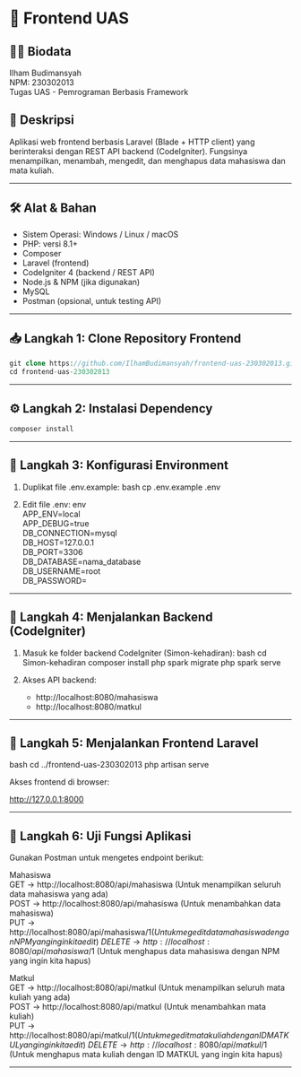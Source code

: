 # 📘 Frontend UAS

## 👨‍💻 Biodata

Ilham Budimansyah  
NPM: 230302013  
Tugas UAS - Pemrograman Berbasis Framework  

## 🎯 Deskripsi  
Aplikasi web frontend berbasis Laravel (Blade + HTTP client) yang berinteraksi dengan REST API backend (CodeIgniter). Fungsinya menampilkan, menambah, mengedit, dan menghapus data mahasiswa dan mata kuliah.

---

## 🛠 Alat & Bahan

- Sistem Operasi: Windows / Linux / macOS  
- PHP: versi 8.1+  
- Composer  
- Laravel (frontend)  
- CodeIgniter 4 (backend / REST API)  
- Node.js & NPM (jika digunakan)  
- MySQL  
- Postman (opsional, untuk testing API)

---

## 📥 Langkah 1: Clone Repository Frontend

```php
git clone https://github.com/IlhamBudimansyah/frontend-uas-230302013.git
cd frontend-uas-230302013
```

---

## ⚙ Langkah 2: Instalasi Dependency

```php
composer install
```

---

## 🔧 Langkah 3: Konfigurasi Environment

1. Duplikat file .env.example:
   bash
   cp .env.example .env
   

2. Edit file .env:
   env \
   APP_ENV=local \
   APP_DEBUG=true \
   DB_CONNECTION=mysql \
   DB_HOST=127.0.0.1 \
   DB_PORT=3306 \
   DB_DATABASE=nama_database \
   DB_USERNAME=root \
   DB_PASSWORD=
   

---

## 🚀 Langkah 4: Menjalankan Backend (CodeIgniter)

1. Masuk ke folder backend CodeIgniter (Simon-kehadiran):
   bash
   cd Simon-kehadiran
   composer install
   php spark migrate
   php spark serve
   

2. Akses API backend:
   - http://localhost:8080/mahasiswa
   - http://localhost:8080/matkul

---

## 🔄 Langkah 5: Menjalankan Frontend Laravel

bash
cd ../frontend-uas-230302013
php artisan serve


Akses frontend di browser:

http://127.0.0.1:8000


---

## 🧪 Langkah 6: Uji Fungsi Aplikasi
Gunakan Postman untuk mengetes endpoint berikut:

Mahasiswa \
GET → http://localhost:8080/api/mahasiswa (Untuk menampilkan seluruh data mahasiswa yang ada) \
POST → http://localhost:8080/api/mahasiswa (Untuk menambahkan data mahasiswa) \
PUT → http://localhost:8080/api/mahasiswa/$1 (Untuk megedit data mahasiswa dengan NPM yang ingin kita edit) \
DELETE → http://localhost:8080/api/mahasiswa/$1 (Untuk menghapus data mahasiswa dengan NPM yang ingin kita hapus)

Matkul \
GET → http://localhost:8080/api/matkul (Untuk menampilkan seluruh mata kuliah yang ada) \
POST → http://localhost:8080/api/matkul (Untuk menambahkan mata kuliah) \
PUT → http://localhost:8080/api/matkul/$1 (Untuk megedit mata kuliah dengan ID MATKUL yang ingin kita edit) \
DELETE → http://localhost:8080/api/matkul/$1 (Untuk menghapus mata kuliah dengan ID MATKUL yang ingin kita hapus)

---
